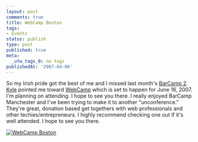 ```yaml
---
layout: post
comments: true
title: WebCamp Boston
tags:
- Events
status: publish
type: post
published: true
meta:
  _utw_tags_0: no tags
publishedAt: '2007-04-06'
---
```


So my Irish pride got the best of me and I missed last month's <a href="http://barcamp.org/BarCampBoston2">BarCamp 2</a>. <a href="http://www.somedirection.com">Kyle</a> pointed me toward <a href="http://webcampboston.com/events/event-june-16-2007">WebCamp</a> which is set to happen for June 16, 2007. I'm planning on attending. I hope to see you there. I really enjoyed BarCamp Manchester and I've been trying to make it to another "unconference." They're great, donation based get togethers with web professionals and other techies/entrepreneurs. I highly recommend checking one out if it's well attended. I hope to see you there.

<a title="WebCamp Boston" href="http://webcampboston.com"><img border="0" alt="WebCamp Boston" src="http://webcampboston.com/images/logobg.png" /></a>
